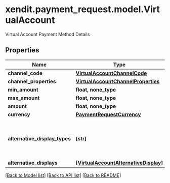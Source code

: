 # xendit.payment_request.model.VirtualAccount

Virtual Account Payment Method Details

## Properties
| Name | Type | Description | Notes |
| ------------ | ------------- | ------------- | ------------- |
| **channel_code** | [**VirtualAccountChannelCode**](VirtualAccountChannelCode.md) |  |  |
| **channel_properties** | [**VirtualAccountChannelProperties**](VirtualAccountChannelProperties.md) |  |  |
| **min_amount** | **float, none_type** |  | [optional]  |
| **max_amount** | **float, none_type** |  | [optional]  |
| **amount** | **float, none_type** |  | [optional]  |
| **currency** | [**PaymentRequestCurrency**](PaymentRequestCurrency.md) |  | [optional]  |
| **alternative_display_types** | **[str]** | Alternative display requested for the virtual account | [optional]  |
| **alternative_displays** | [**[VirtualAccountAlternativeDisplay]**](VirtualAccountAlternativeDisplay.md) |  | [optional]  |


[[Back to Model list]](../README.md#documentation-for-models) [[Back to API list]](../README.md#documentation-for-api-endpoints) [[Back to README]](../README.md)


